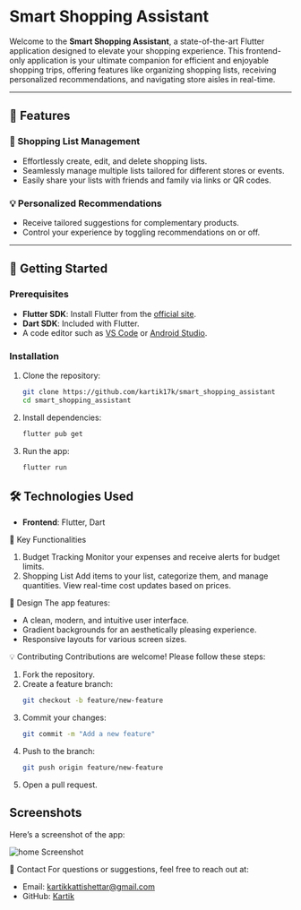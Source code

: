 # Smart Shopping Assistant
Welcome to the **Smart Shopping Assistant**, a state-of-the-art Flutter application designed to elevate your shopping experience. This frontend-only application is your ultimate companion for efficient and enjoyable shopping trips, offering features like organizing shopping lists, receiving personalized recommendations, and navigating store aisles in real-time.

---

## 🌟 Features

### 🛒 Shopping List Management
- Effortlessly create, edit, and delete shopping lists.
- Seamlessly manage multiple lists tailored for different stores or events.
- Easily share your lists with friends and family via links or QR codes.

### 💡 Personalized Recommendations
- Receive tailored suggestions for complementary products.
- Control your experience by toggling recommendations on or off.

---

## 🚀 Getting Started

### Prerequisites
- **Flutter SDK**: Install Flutter from the [official site](https://flutter.dev/docs/get-started/install).
- **Dart SDK**: Included with Flutter.
- A code editor such as [VS Code](https://code.visualstudio.com/) or [Android Studio](https://developer.android.com/studio).

### Installation
1. Clone the repository:
   ```bash
   git clone https://github.com/kartik17k/smart_shopping_assistant
   cd smart_shopping_assistant
   ```
2. Install dependencies:
   ```bash
   flutter pub get
   ```
3. Run the app:
   ```bash
   flutter run
   ```

## 🛠️ Technologies Used
- **Frontend**: Flutter, Dart

🔧 Key Functionalities
1. Budget Tracking
   Monitor your expenses and receive alerts for budget limits.
2. Shopping List
   Add items to your list, categorize them, and manage quantities.
   View real-time cost updates based on prices.

🎨 Design
The app features:
- A clean, modern, and intuitive user interface.
- Gradient backgrounds for an aesthetically pleasing experience.
- Responsive layouts for various screen sizes.

💡 Contributing
Contributions are welcome! Please follow these steps:
1. Fork the repository.
2. Create a feature branch:
   ```bash
   git checkout -b feature/new-feature
   ```
3. Commit your changes:
   ```bash
   git commit -m "Add a new feature"
   ```
4. Push to the branch:
   ```bash
   git push origin feature/new-feature
   ```
5. Open a pull request.

## Screenshots

Here’s a screenshot of the app:

![home Screenshot](https://i.ibb.co/zG7xyWx/about.png)


📧 Contact
For questions or suggestions, feel free to reach out at:
- Email: kartikkattishettar@gmail.com
- GitHub: [Kartik](https://github.com/kartik17k)
